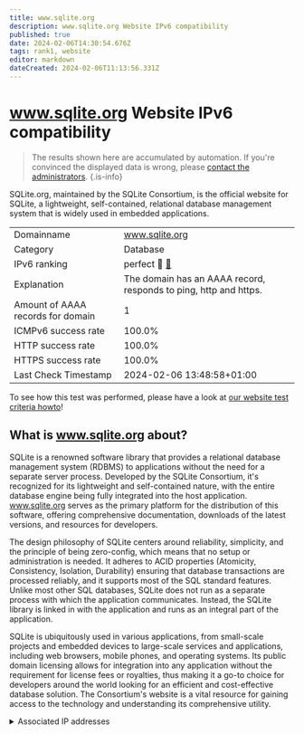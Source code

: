 ```yaml
---
title: www.sqlite.org
description: www.sqlite.org Website IPv6 compatibility
published: true
date: 2024-02-06T14:30:54.676Z
tags: rank1, website
editor: markdown
dateCreated: 2024-02-06T11:13:56.331Z
---
```


# www.sqlite.org Website IPv6 compatibility

> The results shown here are accumulated by automation. If you're convinced the displayed data is wrong, please [contact the administrators](/howto/chat). 
{.is-info}

SQLite.org, maintained by the SQLite Consortium, is the official website for SQLite, a lightweight, self-contained, relational database management system that is widely used in embedded applications.


|   |   |
| - | - |
| Domainname | www.sqlite.org
| Category | Database |
| IPv6 ranking | perfect :1st_place_medal: [🔗](/howto/ranking) |
| Explanation | The domain has an AAAA record, responds to ping, http and https. |
| Amount of AAAA records for domain | 1 |
| ICMPv6 success rate | 100.0%|
| HTTP success rate | 100.0% |
| HTTPS success rate | 100.0% |
| Last Check Timestamp | 2024-02-06 13:48:58+01:00 |

To see how this test was performed, please have a look at [our website test criteria howto](/howto/testcriteria/website)!


## What is www.sqlite.org about?
SQLite is a renowned software library that provides a relational database management system (RDBMS) to applications without the need for a separate server process. Developed by the SQLite Consortium, it's recognized for its lightweight and self-contained nature, with the entire database engine being fully integrated into the host application. www.sqlite.org serves as the primary platform for the distribution of this software, offering comprehensive documentation, downloads of the latest versions, and resources for developers.

The design philosophy of SQLite centers around reliability, simplicity, and the principle of being zero-config, which means that no setup or administration is needed. It adheres to ACID properties (Atomicity, Consistency, Isolation, Durability) ensuring that database transactions are processed reliably, and it supports most of the SQL standard features. Unlike most other SQL databases, SQLite does not run as a separate process with which the application communicates. Instead, the SQLite library is linked in with the application and runs as an integral part of the application.

SQLite is ubiquitously used in various applications, from small-scale projects and embedded devices to large-scale services and applications, including web browsers, mobile phones, and operating systems. Its public domain licensing allows for integration into any application without the requirement for license fees or royalties, thus making it a go-to choice for developers around the world looking for an efficient and cost-effective database solution. The Consortium's website is a vital resource for gaining access to the technology and understanding its comprehensive utility.



<details>
<summary>Associated IP addresses</summary>

2600:3c00::f03c:91ff:fe96:b959

</details>
